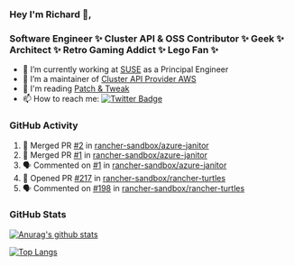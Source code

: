 ### Hey I'm Richard 👋, 

<h3 align="left">Software Engineer ✨ Cluster API & OSS Contributor ✨ Geek ✨ Architect ✨ Retro Gaming Addict ✨ Lego Fan ✨</h3>

- 🔭 I’m currently working at [SUSE](https://www.suse.com/) as a Principal Engineer
- 👯 I’m a maintainer of [Cluster API Provider AWS](https://github.com/kubernetes-sigs/cluster-api-provider-aws)
- 💬 I'm reading [Patch & Tweak](https://bjooks.com/products/patch-tweak-exploring-modular-synthesis)
- 📫 How to reach me: [![Twitter Badge](https://img.shields.io/badge/-@fruit_case-00acee?style=flat&logo=Twitter&logoColor=white)](https://twitter.com/intent/follow?screen_name=fruit_case "Follow on Twitter")

### GitHub Activity 

<!--START_SECTION:activity-->
1. 🎉 Merged PR [#2](https://github.com/rancher-sandbox/azure-janitor/pull/2) in [rancher-sandbox/azure-janitor](https://github.com/rancher-sandbox/azure-janitor)
2. 🎉 Merged PR [#1](https://github.com/rancher-sandbox/azure-janitor/pull/1) in [rancher-sandbox/azure-janitor](https://github.com/rancher-sandbox/azure-janitor)
3. 🗣 Commented on [#1](https://github.com/rancher-sandbox/azure-janitor/pull/1#issuecomment-1770682540) in [rancher-sandbox/azure-janitor](https://github.com/rancher-sandbox/azure-janitor)
4. 💪 Opened PR [#217](https://github.com/rancher-sandbox/rancher-turtles/pull/217) in [rancher-sandbox/rancher-turtles](https://github.com/rancher-sandbox/rancher-turtles)
5. 🗣 Commented on [#198](https://github.com/rancher-sandbox/rancher-turtles/issues/198#issuecomment-1768843469) in [rancher-sandbox/rancher-turtles](https://github.com/rancher-sandbox/rancher-turtles)
<!--END_SECTION:activity-->

### GitHub Stats

[![Anurag's github stats](https://github-readme-stats.vercel.app/api?username=richardcase&count_private=true&show_icons=true)](https://github.com/anuraghazra/github-readme-stats)

[![Top Langs](https://github-readme-stats.vercel.app/api/top-langs/?username=richardcase&hide=html&layout=compact)](https://github.com/anuraghazra/github-readme-stats)
